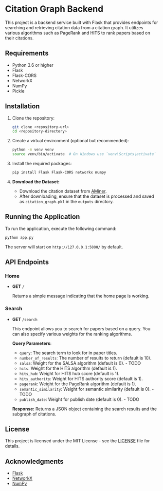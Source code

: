 # Citation Graph Backend

This project is a backend service built with Flask that provides endpoints for searching and retrieving citation data from a citation graph. It utilizes various algorithms such as PageRank and HITS to rank papers based on their citations.

## Requirements

- Python 3.6 or higher
- Flask
- Flask-CORS
- NetworkX
- NumPy
- Pickle

## Installation

1. Clone the repository:

   ```bash
   git clone <repository-url>
   cd <repository-directory>
   ```

2. Create a virtual environment (optional but recommended):

   ```bash
   python -m venv venv
   source venv/bin/activate  # On Windows use `venv\Scripts\activate`
   ```

3. Install the required packages:

   ```bash
   pip install Flask Flask-CORS networkx numpy
   ```

4. **Download the Dataset:**
   - Download the citation dataset from [AMiner](https://www.aminer.cn/citation).
   - After downloading, ensure that the dataset is processed and saved as `citation_graph.pkl` in the `outputs` directory.

## Running the Application

To run the application, execute the following command:

```bash
python app.py
```

The server will start on `http://127.0.0.1:5000/` by default.

## API Endpoints

### Home

- **GET** `/`

  Returns a simple message indicating that the home page is working.

### Search

- **GET** `/search`

  This endpoint allows you to search for papers based on a query. You can also specify various weights for the ranking algorithms.

  **Query Parameters:**
  - `query`: The search term to look for in paper titles.
  - `number_of_results`: The number of results to return (default is 10).
  - `salsa`: Weight for the SALSA algorithm (default is 0). - TODO
  - `hits`: Weight for the HITS algorithm (default is 1).
  - `hits_hub`: Weight for HITS hub score (default is 1).
  - `hits_authority`: Weight for HITS authority score (default is 1).
  - `pagerank`: Weight for the PageRank algorithm (default is 1).
  - `semantic_similarity`: Weight for semantic similarity (default is 0). - TODO
  - `publish_date`: Weight for publish date (default is 0). - TODO

  **Response:**
  Returns a JSON object containing the search results and the subgraph of citations.

## License

This project is licensed under the MIT License - see the [LICENSE](LICENSE) file for details.

## Acknowledgments

- [Flask](https://flask.palletsprojects.com/)
- [NetworkX](https://networkx.org/)
- [NumPy](https://numpy.org/)